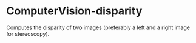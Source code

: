 # ComputerVision-disparity
Computes the disparity of two images (preferably a left and a right image for stereoscopy).
